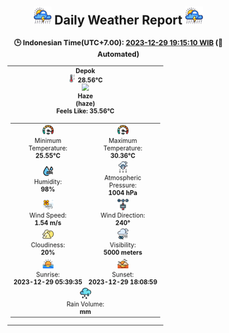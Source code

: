 # <h1 align=center><img height=40 src=images/cloud.png> Daily Weather Report <img height=40 src=images/cloud.png></h1>
<h3 align=center>🕒 Indonesian Time(UTC+7.00): <u>2023-12-29 19:15:10 WIB</u> (🤖Automated)</h3>

<table align=center>
<tr>
<td align=center><b>Depok</b><br><img src=images/thermometer.png height=18> <b>28.56°C</b><br><img src='https://openweathermap.org/img/w/50n.png' height='50'><br><b>Haze</b><br><b>(haze)</b><br><b>Feels Like: 35.56°C</b></td>
</tr>
<td>
<table>
<tr>
<td align=center><img src=images/fast.png height=25><br>Minimum<br>Temperature:<br><b>25.55°C</b></td>
<td align=center><img src=images/fast.png height=25><br>Maximum<br>Temperature:<br><b>30.36°C</b></td>
</tr>
<tr>
<td align=center><img src=images/humidity.png height=25><br>Humidity:<br><b>98%</b></td>
<td align=center><img src=images/atmospheric.png height=25><br>Atmospheric<br>Pressure:<br><b>1004 hPa</b></td>
</tr>
<tr>
<td align=center><img src=images/air-flow.png height=25><br>Wind Speed:<br><b>1.54 m/s</b></td>
<td align=center><img src=images/anemometer.png height=25><br>Wind Direction:<br><b>240°</b></td>
</tr>
<tr>
<td align=center><img src=images/cloudy.png height=25><br>Cloudiness:<br><b>20%</b></td>
<td align=center><img src=images/low-visibility.png height=25><br>Visibility:<br><b>5000 meters</b></td>
</tr>
<tr>
<td align=center><img src=images/sunrise.png height=25><br>Sunrise:<br><b>2023-12-29 05:39:35</b></td>
<td align=center><img src=images/sunsets.png height=25><br>Sunset:<br><b>2023-12-29 18:08:59</b></td>
</tr>
<tr>
<td colspan=2 align=center><img src=images/rain.png height=25><br>Rain Volume: <br><b> mm</b></td>
</tr>
</table>
</table>
